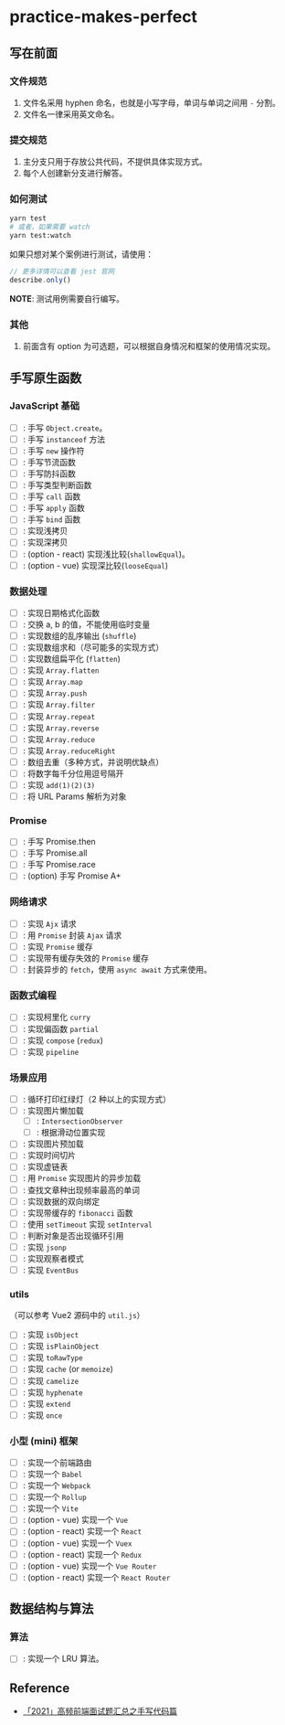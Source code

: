 # practice-makes-perfect

## 写在前面

### 文件规范

1. 文件名采用 hyphen 命名，也就是小写字母，单词与单词之间用 `-` 分割。
2. 文件名一律采用英文命名。

### 提交规范

1. 主分支只用于存放公共代码，不提供具体实现方式。
2. 每个人创建新分支进行解答。

### 如何测试

```sh
yarn test
# 或者，如果需要 watch
yarn test:watch
```

如果只想对某个案例进行测试，请使用：

```javascript
// 更多详情可以查看 jest 官网
describe.only()
```

**NOTE**: 测试用例需要自行编写。

### 其他

1. 前面含有 option 为可选题，可以根据自身情况和框架的使用情况实现。

## 手写原生函数

### JavaScript 基础

- [ ] : 手写 `Object.create`。
- [ ] : 手写 `instanceof` 方法
- [ ] : 手写 `new` 操作符
- [ ] : 手写节流函数
- [ ] : 手写防抖函数
- [ ] : 手写类型判断函数
- [ ] : 手写 `call` 函数
- [ ] : 手写 `apply` 函数
- [ ] : 手写 `bind` 函数
- [ ] : 实现浅拷贝
- [ ] : 实现深拷贝
- [ ] : (option - react) 实现浅比较(`shallowEqual`)。
- [ ] : (option - vue) 实现深比较(`looseEqual`)

### 数据处理

- [ ] : 实现日期格式化函数
- [ ] : 交换 a, b 的值，不能使用临时变量
- [ ] : 实现数组的乱序输出 (`shuffle`)
- [ ] : 实现数组求和（尽可能多的实现方式）
- [ ] : 实现数组扁平化 (`flatten`)
- [ ] : 实现 `Array.flatten`
- [ ] : 实现 `Array.map`
- [ ] : 实现 `Array.push`
- [ ] : 实现 `Array.filter`
- [ ] : 实现 `Array.repeat`
- [ ] : 实现 `Array.reverse`
- [ ] : 实现 `Array.reduce`
- [ ] : 实现 `Array.reduceRight`
- [ ] : 数组去重（多种方式，并说明优缺点）
- [ ] : 将数字每千分位用逗号隔开
- [ ] : 实现 `add(1)(2)(3)`
- [ ] : 将 URL Params 解析为对象

### Promise

- [ ] : 手写 Promise.then
- [ ] : 手写 Promise.all
- [ ] : 手写 Promise.race
- [ ] : (option) 手写 Promise A+

### 网络请求

- [ ] : 实现 `Ajx` 请求
- [ ] : 用 `Promise` 封装 `Ajax` 请求
- [ ] : 实现 `Promise` 缓存
- [ ] : 实现带有缓存失效的 `Promise` 缓存
- [ ] : 封装异步的 `fetch`，使用 `async await` 方式来使用。

### 函数式编程

- [ ] : 实现柯里化 `curry`
- [ ] : 实现偏函数 `partial`
- [ ] : 实现 `compose` (`redux`)
- [ ] : 实现 `pipeline`

### 场景应用

- [ ] : 循环打印红绿灯（2 种以上的实现方式）
- [ ] : 实现图片懒加载
  - [ ] : `IntersectionObserver`
  - [ ] : 根据滑动位置实现
- [ ] : 实现图片预加载
- [ ] : 实现时间切片
- [ ] : 实现虚链表
- [ ] : 用 `Promise` 实现图片的异步加载
- [ ] : 查找文章种出现频率最高的单词
- [ ] : 实现数据的双向绑定
- [ ] : 实现带缓存的 `fibonacci` 函数
- [ ] : 使用 `setTimeout` 实现 `setInterval`
- [ ] : 判断对象是否出现循环引用
- [ ] : 实现 `jsonp`
- [ ] : 实现观察者模式
- [ ] : 实现 `EventBus`

### utils

（可以参考 Vue2 源码中的 `util.js`）

- [ ] : 实现 `isObject`
- [ ] : 实现 `isPlainObject`
- [ ] : 实现 `toRawType`
- [ ] : 实现 `cache` (or `memoize`)
- [ ] : 实现 `camelize`
- [ ] : 实现 `hyphenate`
- [ ] : 实现 `extend`
- [ ] : 实现 `once`

### 小型 (mini) 框架

- [ ] : 实现一个前端路由
- [ ] : 实现一个 `Babel`
- [ ] : 实现一个 `Webpack`
- [ ] : 实现一个 `Rollup`
- [ ] : 实现一个 `Vite`
- [ ] : (option - vue) 实现一个 `Vue`
- [ ] : (option - react) 实现一个 `React`
- [ ] : (option - vue) 实现一个 `Vuex`
- [ ] : (option - react) 实现一个 `Redux`
- [ ] : (option - vue) 实现一个 `Vue Router`
- [ ] : (option - react) 实现一个 `React Router`

## 数据结构与算法

### 算法

- [ ] : 实现一个 LRU 算法。

## Reference

- [「2021」高频前端面试题汇总之手写代码篇](https://juejin.cn/post/6946136940164939813)
